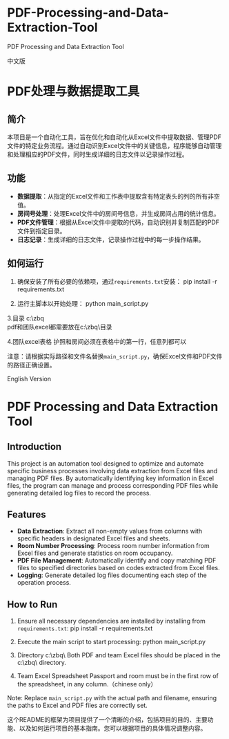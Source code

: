 # PDF-Processing-and-Data-Extraction-Tool
PDF Processing and Data Extraction Tool

中文版

PDF处理与数据提取工具
========================

简介
----

本项目是一个自动化工具，旨在优化和自动化从Excel文件中提取数据、管理PDF文件的特定业务流程。通过自动识别Excel文件中的关键信息，程序能够自动管理和处理相应的PDF文件，同时生成详细的日志文件以记录操作过程。

功能
----

- **数据提取**：从指定的Excel文件和工作表中提取含有特定表头的列的所有非空值。
- **房间号处理**：处理Excel文件中的房间号信息，并生成房间占用的统计信息。
- **PDF文件管理**：根据从Excel文件中提取的代码，自动识别并复制匹配的PDF文件到指定目录。
- **日志记录**：生成详细的日志文件，记录操作过程中的每一步操作结果。

如何运行
--------

1. 确保安装了所有必要的依赖项，通过`requirements.txt`安装：
pip install -r requirements.txt

2. 运行主脚本以开始处理：
python main_script.py

3.目录
c:\zbq\
pdf和团队excel都需要放在c:\zbq\目录

4.团队excel表格
护照和房间必须在表格中的第一行，任意列都可以

注意：请根据实际路径和文件名替换`main_script.py`，确保Excel文件和PDF文件的路径正确设置。

English Version

PDF Processing and Data Extraction Tool
=======================================

Introduction
------------

This project is an automation tool designed to optimize and automate specific business processes involving data extraction from Excel files and managing PDF files. By automatically identifying key information in Excel files, the program can manage and process corresponding PDF files while generating detailed log files to record the process.

Features
--------

- **Data Extraction**: Extract all non-empty values from columns with specific headers in designated Excel files and sheets.
- **Room Number Processing**: Process room number information from Excel files and generate statistics on room occupancy.
- **PDF File Management**: Automatically identify and copy matching PDF files to specified directories based on codes extracted from Excel files.
- **Logging**: Generate detailed log files documenting each step of the operation process.

How to Run
----------

1. Ensure all necessary dependencies are installed by installing from `requirements.txt`:
pip install -r requirements.txt

2. Execute the main script to start processing:
python main_script.py

3. Directory
c:\zbq\ Both PDF and team Excel files should be placed in the c:\zbq\ directory.

4. Team Excel Spreadsheet
Passport and room must be in the first row of the spreadsheet, in any column.（chinese only）

Note: Replace `main_script.py` with the actual path and filename, ensuring the paths to Excel and PDF files are correctly set.

这个README的框架为项目提供了一个清晰的介绍，包括项目的目的、主要功能、以及如何运行项目的基本指南。您可以根据项目的具体情况调整内容。
